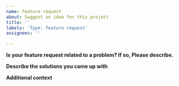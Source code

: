 ```yaml
---
name: Feature request
about: Suggest an idea for this project
title: ''
labels: 'Type: feature request'
assignees: ''

---
```


<!---
Hello and thank you for taking the time to report a bug.
This is a community repository, meaning that it's everyone's responsibility to address bugs and send pull requests.
Maintainers will be here to help/guide you if you have questions.
Please search in the opened issues before submitting a new one.
Issues with no activity for a long time will be closed.
--->
**Is your feature request related to a problem? If so, Please describe.**
<!---
A clear and concise description of what the problem is. Ex. I'm always frustrated when [...]
--->

**Describe the solutions you came up with**
<!---
A clear and concise description of what you want to happen.
--->

**Additional context**
<!---
Add any other context about the feature request here.
--->
